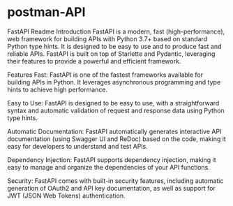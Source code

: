 # postman-API


FastAPI Readme
Introduction
FastAPI is a modern, fast (high-performance), web framework for building APIs with Python 3.7+ based on standard Python type hints. It is designed to be easy to use and to produce fast and reliable APIs. FastAPI is built on top of Starlette and Pydantic, leveraging their features to provide a powerful and efficient framework.

Features
Fast: FastAPI is one of the fastest frameworks available for building APIs in Python. It leverages asynchronous programming and type hints to achieve high performance.

Easy to Use: FastAPI is designed to be easy to use, with a straightforward syntax and automatic validation of request and response data using Python type hints.

Automatic Documentation: FastAPI automatically generates interactive API documentation (using Swagger UI and ReDoc) based on the code, making it easy for developers to understand and test APIs.

Dependency Injection: FastAPI supports dependency injection, making it easy to manage and organize the dependencies of your API functions.

Security: FastAPI comes with built-in security features, including automatic generation of OAuth2 and API key documentation, as well as support for JWT (JSON Web Tokens) authentication.
